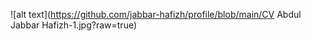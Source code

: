 ![alt text](https://github.com/jabbar-hafizh/profile/blob/main/CV Abdul Jabbar Hafizh-1.jpg?raw=true)
